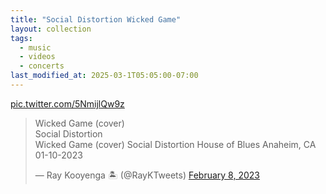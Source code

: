 ```yaml
---
title: "Social Distortion Wicked Game"
layout: collection
tags:
  - music
  - videos
  - concerts
last_modified_at: 2025-03-1T05:05:00-07:00
---
```


<a href="https://t.co/5NmijlQw9z">pic.twitter.com/5NmijlQw9z</a> <script async src="https://platform.twitter.com/widgets.js" charset="utf-8"></script>
<blockquote class="twitter-tweet" data-media-max-width="560"><p lang="en" dir="ltr">Wicked Game (cover)<br>Social Distortion<br>
  Wicked Game (cover)
Social Distortion
House of Blues
Anaheim, CA 01-10-2023
</p>&mdash; Ray Kooyenga 🏝 (@RayKTweets) <a href="https://twitter.com/RayKTweets/status/1623118187503194113?ref_src=twsrc%5Etfw">February 8, 2023</a></blockquote>


